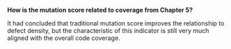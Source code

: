 **How is the mutation score related to coverage from Chapter 5?**

It had concluded that traditional mutation score improves the relationship to defect density, but the characteristic of this indicator is still very much aligned with the overall code coverage.
